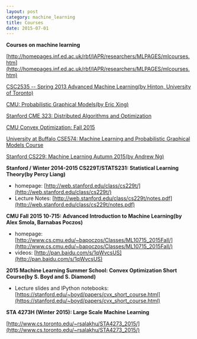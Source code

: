 ```yaml
---
layout: post
category: machine_learning
title: Courses
date: 2015-07-01
---
```


**Courses on machine learning**

[http://homepages.inf.ed.ac.uk/rbf/IAPR/researchers/MLPAGES/mlcourses.htm](http://homepages.inf.ed.ac.uk/rbf/IAPR/researchers/MLPAGES/mlcourses.htm)

[CSC2535 -- Spring 2013 Advanced Machine Learning(by Hinton, University of Toronto)](http://www.cs.toronto.edu/~hinton/csc2535/)

[CMU: Probabilistic Graphical Models(by Eric Xing)](http://www.cs.cmu.edu/~epxing/Class/10708/)

[Stanford CME 323: Distributed Algorithms and Optimization](http://stanford.edu/~rezab/dao/)

[CMU Convex Optimization: Fall 2015](http://www.stat.cmu.edu/~ryantibs/convexopt/)

[University at Buffalo CSE574: Machine Learning and Probabilistic Graphical Models Course](http://www.cedar.buffalo.edu/~srihari/CSE574/)

[Stanford CS229: Machine Learning Autumn 2015(by Andrew Ng)](http://cs229.stanford.edu/)

**Stanford / Winter 2014-2015 CS229T/STATS231: Statistical Learning Theory(by Percy Liang)**

- homepage: [http://web.stanford.edu/class/cs229t/](http://web.stanford.edu/class/cs229t/)
- Lecture Notes: [http://web.stanford.edu/class/cs229t/notes.pdf](http://web.stanford.edu/class/cs229t/notes.pdf)

**CMU Fall 2015 10-715: Advanced Introduction to Machine Learning(by Alex Smola, Barnabas Poczos)**

- homepage: [http://www.cs.cmu.edu/~bapoczos/Classes/ML10715_2015Fall/](http://www.cs.cmu.edu/~bapoczos/Classes/ML10715_2015Fall/)
- videos: [http://pan.baidu.com/s/1qWvcsUS](http://pan.baidu.com/s/1qWvcsUS)

**2015 Machine Learning Summer School: Convex Optimization Short Course(by S. Boyd and S. Diamond)**

- Lecture slides and IPython notebooks: [https://stanford.edu/~boyd/papers/cvx_short_course.html](https://stanford.edu/~boyd/papers/cvx_short_course.html)

**STA 4273H (Winter 2015): Large Scale Machine Learning**

[http://www.cs.toronto.edu/~rsalakhu/STA4273_2015/](http://www.cs.toronto.edu/~rsalakhu/STA4273_2015/)
